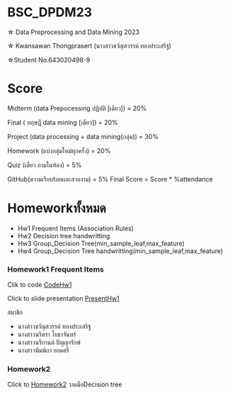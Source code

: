 
# BSC_DPDM23

☆ Data Preprocessing and Data Mining 2023 

☆ Kwansawan Thongprasert (นางสาวขวัญสวรรค์ ทองประเสริฐ)

☆Student No.643020498-9


# Score
Midterm (data Prepocessing ปฏิบัติ [เดียว]) = 20%

Final ( ทฤษฏี data mining [เดียว]) = 20%

Project (data processing + data mining(กลุ่ม)) = 30%

Homework (แบ่งกลุ่มใหม่ทุกครั้ง) = 20%

Quiz (เดี่ยว ถามในห้อง) = 5%

GitHub(ตวามเรียบร้อยเเละสวยงาม) = 5% Final Score = Score * %attendance

# Homeworkทั้งหมด
+ Hw1 Frequent Items (Association Rules)
+ Hw2 Decision tree handwritting
+ Hw3 Group_Decision Tree(min_sample_leaf,max_feature) 
+ Hw4 Group_Decision Tree handwritting(min_sample_leaf,max_feature)
### Homework1 Frequent Items

Clik to code [CodeHw1](https://github.com/kwansawanth/BSC_DPDM23/blob/main/Frequent_Patterns_(Association_Rules).ipynb)

Click to slide presentation [PresentHw1](https://github.com/kwansawanth/BSC_DPDM23/blob/main/Marketbasket_compressed.pdf)

สมาชิก
+ นางสาวขวัญสวรรค์ ทองประเสริฐ
+ นางสาวนริศรา โยธาจันทร์
+ นางสาวนรีกานต์ ปัญญารักษ์
+ นางสาวพิมพิกา ยอดศรี
### Homework2  

Click to  [Homework2](https://github.com/kwansawanth/BSC_DPDM23/blob/main/Hw2.pdf) 
วาดมือDecision tree







